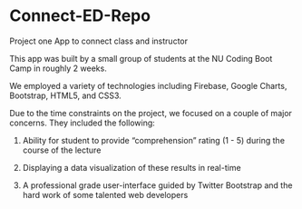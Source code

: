 # Connect-ED-Repo
Project one App to connect class and instructor

This app was built by a small group of students at the NU Coding Boot Camp in roughly 2 weeks. 

We employed a variety of technologies including Firebase, Google Charts, Bootstrap, HTML5, and CSS3. 

Due to the time constraints on the project, we focused on a couple of major concerns. They included the following:

1) Ability for student to provide “comprehension” rating (1 - 5) during the course of the lecture

2) Displaying a data visualization of these results in real-time

3) A professional grade user-interface guided by Twitter Bootstrap and 
the hard work of some talented web developers	